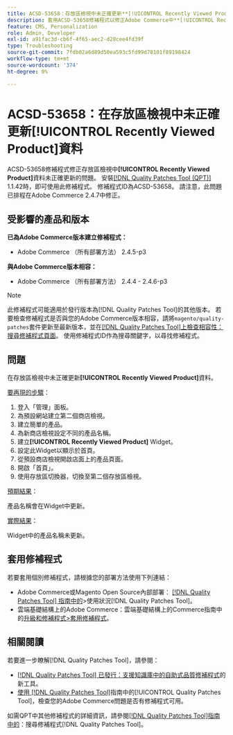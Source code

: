 ```yaml
---
title: ACSD-53658：存放區檢視中未正確更新**[!UICONTROL Recently Viewed Product]**資料
description: 套用ACSD-53658修補程式以修正Adobe Commerce中**[!UICONTROL Recently Viewed Product]**資料未在存放區檢視中正確更新的問題。
feature: CMS, Personalization
role: Admin, Developer
exl-id: a91fac3d-cb6f-4f65-aec2-d28cee4fd39f
type: Troubleshooting
source-git-commit: 7fdb02a6d89d50ea593c5fd99d78101f89198424
workflow-type: tm+mt
source-wordcount: '374'
ht-degree: 0%

---
```


# ACSD-53658：在存放區檢視中未正確更新&#x200B;**[!UICONTROL Recently Viewed Product]**&#x200B;資料

ACSD-53658修補程式修正存放區檢視中&#x200B;**[!UICONTROL Recently Viewed Product]**&#x200B;資料未正確更新的問題。 安裝[[!DNL Quality Patches Tool (QPT)]](https://experienceleague.adobe.com/zh-hant/docs/commerce-operations/tools/quality-patches-tool/quality-patches-tool-to-self-serve-quality-patches) 1.1.42時，即可使用此修補程式。 修補程式ID為ACSD-53658。 請注意，此問題已排程在Adobe Commerce 2.4.7中修正。

## 受影響的產品和版本

**已為Adobe Commerce版本建立修補程式：**

* Adobe Commerce （所有部署方法） 2.4.5-p3

**與Adobe Commerce版本相容：**

* Adobe Commerce （所有部署方法） 2.4.4 - 2.4.6-p3

>[!NOTE]
>
>此修補程式可能適用於發行版本為[!DNL Quality Patches Tool]的其他版本。 若要檢查修補程式是否與您的Adobe Commerce版本相容，請將`magento/quality-patches`套件更新至最新版本，並在[[!DNL Quality Patches Tool]上檢查相容性：搜尋修補程式頁面](https://experienceleague.adobe.com/tools/commerce-quality-patches/index.html?lang=zh-Hant)。 使用修補程式ID作為搜尋關鍵字，以尋找修補程式。

## 問題

在存放區檢視中未正確更新&#x200B;**[!UICONTROL Recently Viewed Product]**&#x200B;資料。

<u>要再現的步驟</u>：

1. 登入「管理」面板。
1. 為預設網站建立第二個商店檢視。
1. 建立簡單的產品。
1. 為新商店檢視設定不同的產品名稱。
1. 建立&#x200B;**[!UICONTROL Recently Viewed Product]** Widget。
1. 設定此Widget以顯示於首頁。
1. 從預設商店檢視開啟店面上的產品頁面。
1. 開啟「首頁」。
1. 使用存放區切換器，切換至第二個存放區檢視。

<u>預期結果</u>：

產品名稱會在Widget中更新。

<u>實際結果</u>：

Widget中的產品名稱未更新。

## 套用修補程式

若要套用個別修補程式，請根據您的部署方法使用下列連結：

* Adobe Commerce或Magento Open Source內部部署： [[!DNL Quality Patches Tool] 指南中的](/help/tools/quality-patches-tool/usage.md)>使用狀況[!DNL Quality Patches Tool]。
* 雲端基礎結構上的Adobe Commerce：雲端基礎結構上的Commerce指南中的[升級和修補程式>套用修補程式](https://experienceleague.adobe.com/docs/commerce-cloud-service/user-guide/develop/upgrade/apply-patches.html?lang=zh-Hant)。

## 相關閱讀

若要進一步瞭解[!DNL Quality Patches Tool]，請參閱：

* [[!DNL Quality Patches Tool] 已發行：支援知識庫中的自助式品質修補程式](https://experienceleague.adobe.com/zh-hant/docs/commerce-operations/tools/quality-patches-tool/quality-patches-tool-to-self-serve-quality-patches)的新工具。
* [使用 [!DNL Quality Patches Tool]](/help/tools/quality-patches-tool/patches-available-in-qpt/check-patch-for-magento-issue-with-magento-quality-patches.md)指南中的[!UICONTROL Quality Patches Tool]，檢查您的Adobe Commerce問題是否有修補程式可用。


如需QPT中其他修補程式的詳細資訊，請參閱[[!DNL Quality Patches Tool]指南中的](https://experienceleague.adobe.com/tools/commerce-quality-patches/index.html?lang=zh-Hant)：搜尋修補程式[!DNL Quality Patches Tool]。
